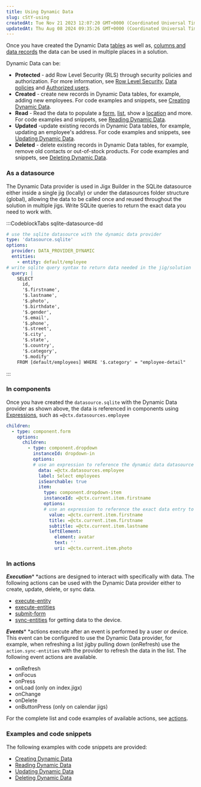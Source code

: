 ```yaml
---
title: Using Dynamic Data
slug: cStY-using
createdAt: Tue Nov 21 2023 12:07:20 GMT+0000 (Coordinated Universal Time)
updatedAt: Thu Aug 08 2024 09:35:26 GMT+0000 (Coordinated Universal Time)
---
```


Once you have created the Dynamic Data [tables](<./Creating tables.md>)  as well as,  [columns and data records](<./Creating columns _ data records.md>) the data can be used in multiple places in a solution.&#x20;

Dynamic Data can be:

- **Protected** - add Row Level Security (RLS) through security policies and authorization. For more information, see [Row Level Security](<./../../../../Administration/Solutions/Row Level Security.md>), [Data policies](<./../../../../Administration/Solutions/Row Level Security/Data policies.md>) and [Authorized users](<./../../../../Administration/Solutions/Row Level Security/Authorized users.md>).
- **Created** - create new records in Dynamic Data tables, for example, adding new employees. For code examples and snippets, see [Creating Dynamic Data]().
- **Read** - Read the data to populate a [form](), [list](), show a [location]() and more. For code examples and snippets, see [Reading Dynamic Data]().
- **Updated** -update existing records in Dynamic Data tables, for example, updating an employee's address. For code examples and snippets, see [Updating Dynamic Data]().
- **Deleted** - delete existing records in Dynamic Data tables, for example, remove old contacts or out-of-stock products. For code examples and snippets, see [Deleting Dynamic Data]().

### As a datasource

The Dynamic Data provider is used in Jigx Builder in the SQLite datasource either inside a single jig (locally) or under the datasources folder structure (global), allowing the data to be called once and reused throughout the solution in multiple jigs. Write SQLite queries to return the exact data you need to work with. 

:::CodeblockTabs
sqlite-datasource-dd

```yaml
# use the sqlite datasource with the dynamic data provider
type: 'datasource.sqlite'
options:
  provider: DATA_PROVIDER_DYNAMIC
  entities:
    - entity: default/employee
# write sqlite query syntax to return data needed in the jig/solution
  query: | 
    SELECT 
      id, 
      '$.firstname', 
      '$.lastname', 
      '$.photo', 
      '$.birthdate', 
      '$.gender', 
      '$.email', 
      '$.phone', 
      '$.street', 
      '$.city', 
      '$.state', 
      '$.country', 
      '$.category', 
      '$.modify' 
    FROM [default/employees] WHERE '$.category' = "employee-detail"

```
:::

### In components&#x20;

Once you have created the `datasource.sqlite` with the Dynamic Data provider as shown above,  the data is referenced in components using [Expressions](./../../../Logic/Expressions.md), such as `=@ctx.datasources.employee`

```yaml
children:
  - type: component.form
    options:
      children:
        - type: component.dropdown
          instanceId: dropdown-in
          options:
          # use an expression to reference the dynamic data datasource to use in the form
            data: =@ctx.datasources.employee
            label: Select employees
            isSearchable: true
            item:
              type: component.dropdown-item
              instanceId: =@ctx.current.item.firstname
              options:
              # use an expression to reference the exact data entry to use in the drop-down component on the form
                value: =@ctx.current.item.firstname
                title: =@ctx.current.item.firstname
                subtitle: =@ctx.current.item.lastname
                leftElement: 
                  element: avatar
                  text: ''
                  uri: =@ctx.current.item.photo
```

### In actions&#x20;

***Execution**** *actions are designed to interact with specifically with data. The following actions can be used with the Dynamic Data provider either to create, update, delete, or sync data.

- [execute-entity]()
- [execute-entities]()
- [submit-form]()
- [sync-entities]() for getting data to the device.

***Events**** *actions execute after an event is performed by a user or device. This event can be configured to use the Dynamic Data provider, for example, when refreshing a list jigby pulling down (onRefresh) use the `action.sync-entities` with the provider to refresh the data in the list. The following event actions are available.

- onRefresh
- onFocus
- onPress
- onLoad (only on index.jigx)
- onChange
- onDelete
- onButtonPress (only on calendar jigs)

For the complete list and code examples of available actions, see [actions]().

### Examples and code snippets

The following examples with code snippets are provided:

- [Creating Dynamic Data]()
- [Reading Dynamic Data]()
- [Updating Dynamic Data]()
- [Deleting Dynamic Data]()

